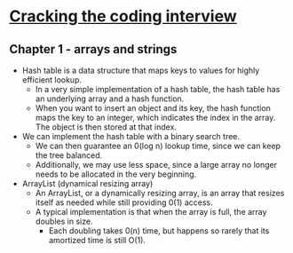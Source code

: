 # [Cracking the coding interview](https://www.goodreads.com/book/show/12544648)
## Chapter 1 - arrays and strings
- Hash table is a data structure that maps keys to values for highly efficient lookup.
	- In a very simple implementation of a hash table, the hash table has an underlying array and a hash function.
	- When you want to insert an object and its key, the hash function maps the key to an integer, which indicates the index in the array. The object is then stored at that index.
- We can implement the hash table with a binary search tree.
	- We can then guarantee an 0(log n) lookup time, since we can keep the tree balanced.
	- Additionally, we may use less space, since a large array no longer needs to be allocated in the very beginning.
- ArrayList (dynamical resizing array)
	- An ArrayList, or a dynamically resizing array, is an array that resizes itself as needed while still providing 0(1) access.
	- A typical implementation is that when the array is full, the array doubles in size.
		- Each doubling takes 0(n) time, but happens so rarely that its amortized time is still O(1).
